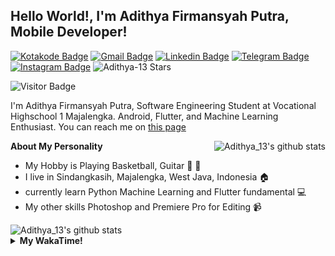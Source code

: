 
## Hello World!, I'm Adithya Firmansyah Putra, Mobile Developer!

[![Kotakode Badge](https://img.shields.io/badge/-Kotakode-green?style=plastic&logo=Kotakode&link=https://kotakode.com/users/527/adithya-13)](https://kotakode.com/users/527/adithya-13)
[![Gmail Badge](https://img.shields.io/badge/-Gmail-white?style=plastic&logo=Gmail&link=mailto:aditputrafirmansyah@gmail.com)](mailto:aditputrafirmansyah@gmail.com)
[![Linkedin Badge](https://img.shields.io/badge/-LinkedIn-blue?style=plastic&logo=Linkedin&link=https://www.linkedin.com/in/aditputrafirmansyah/)](https://www.linkedin.com/in/aditputrafirmansyah/) 
[![Telegram Badge](https://img.shields.io/badge/-Telegram-blue?style=plastic&logo=telegram&link=https://t.me/Adithya_13)](https://t.me/Adithya_13) 
[![Instagram Badge](https://img.shields.io/badge/-Instagram-white?style=plastic&logo=instagram&link=https://www.instagram.com/adithya_firmansyahputra/)](https://www.instagram.com/adithya_firmansyahputra/)
![Adithya-13 Stars](https://img.shields.io/github/stars/Adithya-13?affiliations=OWNER&style=social)

![Visitor Badge](https://visitor-badge.laobi.icu/badge?page_id=Adithya-13.Adithya-13)

I'm Adithya Firmansyah Putra, Software Engineering Student at Vocational Highschool 1 Majalengka. Android, Flutter, and Machine Learning Enthusiast. You can reach me on [this page](https://msha.ke/adithya_13/)

<img align="right" alt="Adithya_13's github stats" src="https://github-readme-stats.vercel.app/api/top-langs/?username=Adithya-13&theme=radical&show_icons=true&hide_border=true&line_height=24"/>

**About My Personality**

- My Hobby is Playing Basketball, Guitar :basketball: :guitar: 
- I live in Sindangkasih, Majalengka, West Java, Indonesia :house:
- currently learn Python Machine Learning and Flutter fundamental :computer:
- My other skills Photoshop and Premiere Pro for Editing :video_camera:

<img alt="Adithya_13's github stats" src="https://github-readme-stats.vercel.app/api?username=Adithya-13&count_private=true&show_icons=true&hide_border=true&include_all_commits=true&line_height=24&theme=radical"/>

<details>
  <summary><b>My WakaTime!</b></summary>
  <br>
  
  <!--START_SECTION:waka-->
![Lines of code](https://img.shields.io/badge/From%20Hello%20World%20I%27ve%20Written-283095%20lines%20of%20code-blue)

**I'm a Night 🦉** 

```text
🌞 Morning    70 commits     ████░░░░░░░░░░░░░░░░░░░░░   16.28% 
🌆 Daytime    80 commits     ████░░░░░░░░░░░░░░░░░░░░░   18.6% 
🌃 Evening    145 commits    ████████░░░░░░░░░░░░░░░░░   33.72% 
🌙 Night      135 commits    ███████░░░░░░░░░░░░░░░░░░   31.4%

```
📅 **I'm Most Productive on Sunday** 

```text
Monday       60 commits     ███░░░░░░░░░░░░░░░░░░░░░░   13.95% 
Tuesday      35 commits     ██░░░░░░░░░░░░░░░░░░░░░░░   8.14% 
Wednesday    40 commits     ██░░░░░░░░░░░░░░░░░░░░░░░   9.3% 
Thursday     39 commits     ██░░░░░░░░░░░░░░░░░░░░░░░   9.07% 
Friday       68 commits     ████░░░░░░░░░░░░░░░░░░░░░   15.81% 
Saturday     74 commits     ████░░░░░░░░░░░░░░░░░░░░░   17.21% 
Sunday       114 commits    ██████░░░░░░░░░░░░░░░░░░░   26.51%

```


📊 **This Week I Spent My Time On** 

```text
⌚︎ Time Zone: Asia/Bangkok

💬 Programming Languages: 
Dart                     17 hrs 17 mins      ██████████████████████░░░   90.77% 
Markdown                 1 hr 7 mins         █░░░░░░░░░░░░░░░░░░░░░░░░   5.91% 
Other                    23 mins             ░░░░░░░░░░░░░░░░░░░░░░░░░   2.07% 
JSON                     13 mins             ░░░░░░░░░░░░░░░░░░░░░░░░░   1.18% 
Git Config               0 secs              ░░░░░░░░░░░░░░░░░░░░░░░░░   0.05%

🔥 Editors: 
Android Studio           19 hrs 2 mins       █████████████████████████   100.0%

💻 Operating System: 
Windows                  19 hrs 2 mins       █████████████████████████   100.0%

```

**I Mostly Code in Kotlin** 

```text
Kotlin                   19 repos            ███████████████░░░░░░░░░░   61.29% 
Dart                     8 repos             ██████░░░░░░░░░░░░░░░░░░░   25.81% 
Jupyter Notebook         2 repos             █░░░░░░░░░░░░░░░░░░░░░░░░   6.45% 
CSS                      1 repo              ░░░░░░░░░░░░░░░░░░░░░░░░░   3.23% 
HTML                     1 repo              ░░░░░░░░░░░░░░░░░░░░░░░░░   3.23%

```



 Last Updated on 22/06/2021
<!--END_SECTION:waka-->
</details>
